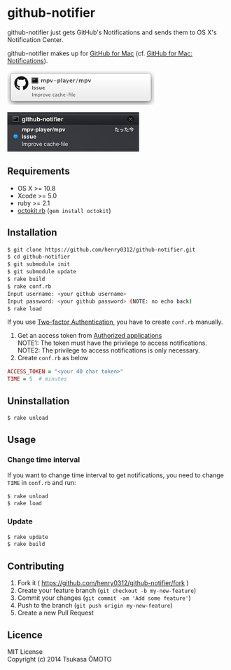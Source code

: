 # github-notifier

github-notifier just gets GitHub's Notifications and sends them to OS X's Notification Center.

github-notifier makes up for [GitHub for Mac](https://mac.github.com/) (cf. [GitHub for Mac: Notifications](https://github.com/blog/1287-github-for-mac-notifications)).

![screenshot01](screenshot01.jpg)

![screenshot02](screenshot02.jpg)

## Requirements

* OS X >= 10.8
* Xcode >= 5.0
* ruby >= 2.1
* [octokit.rb](https://github.com/octokit/octokit.rb) (`gem install octokit`)

## Installation

```sh
$ git clone https://github.com/henry0312/github-notifier.git
$ cd github-notifier
$ git submodule init
$ git submodule update
$ rake build
$ rake conf.rb
Input username: <your github username>
Input password: <your github password> (NOTE: no echo back)
$ rake load
```

If you use [Two-factor Authentication](https://github.com/blog/1614-two-factor-authentication), you have to create `conf.rb` manually.

1. Get an access token from [Authorized applications](https://github.com/settings/applications)  
   NOTE1: The token must have the privilege to access notifications.  
   NOTE2: The privilege to access notifications is only necessary.
2. Create `conf.rb` as below

```ruby
ACCESS_TOKEN = "<your 40 char token>"
TIME = 5  # minutes
```

## Uninstallation

```sh
$ rake unload
```

## Usage

### Change time interval

If you want to change time interval to get notifications, you need to change `TIME` in `conf.rb` and run:

```sh
$ rake unload
$ rake load
```

### Update

```sh
$ rake update
$ rake build
```

## Contributing

1. Fork it ( https://github.com/henry0312/github-notifier/fork )
2. Create your feature branch (`git checkout -b my-new-feature`)
3. Commit your changes (`git commit -am 'Add some feature'`)
4. Push to the branch (`git push origin my-new-feature`)
5. Create a new Pull Request

## Licence

MIT License  
Copyright (c) 2014 Tsukasa ŌMOTO
